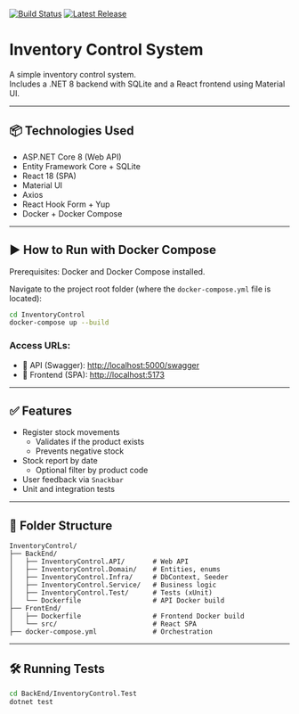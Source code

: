 [![Build Status](https://github.com/rafaelvictal/InventoryControl/actions/workflows/dotnet.yml/badge.svg)](https://github.com/rafaelvictal/InventoryControl/actions) [![Latest Release](https://img.shields.io/github/v/release/rafaelvictal/InventoryControl)](https://github.com/rafaelvictal/InventoryControl/releases)

# Inventory Control System

A simple inventory control system.  
Includes a .NET 8 backend with SQLite and a React frontend using Material UI.

---

## 📦 Technologies Used

- ASP.NET Core 8 (Web API)
- Entity Framework Core + SQLite
- React 18 (SPA)
- Material UI
- Axios
- React Hook Form + Yup
- Docker + Docker Compose

---

## ▶️ How to Run with Docker Compose

Prerequisites: Docker and Docker Compose installed.

Navigate to the project root folder (where the `docker-compose.yml` file is located):

```bash
cd InventoryControl
docker-compose up --build
```

### Access URLs:

- 🔹 API (Swagger): [http://localhost:5000/swagger](http://localhost:5000/swagger)
- 🔹 Frontend (SPA): [http://localhost:5173](http://localhost:5173)

---

## ✅ Features

- Register stock movements
  - Validates if the product exists
  - Prevents negative stock
- Stock report by date
  - Optional filter by product code
- User feedback via `Snackbar`
- Unit and integration tests

---

## 📂 Folder Structure

```
InventoryControl/
├── BackEnd/
│   ├── InventoryControl.API/       # Web API
│   ├── InventoryControl.Domain/    # Entities, enums
│   ├── InventoryControl.Infra/     # DbContext, Seeder
│   ├── InventoryControl.Service/   # Business logic
│   ├── InventoryControl.Test/      # Tests (xUnit)
│   └── Dockerfile                  # API Docker build
├── FrontEnd/
│   ├── Dockerfile                  # Frontend Docker build
│   └── src/                        # React SPA
├── docker-compose.yml              # Orchestration
```

---

## 🛠️ Running Tests

```bash
cd BackEnd/InventoryControl.Test
dotnet test
```

